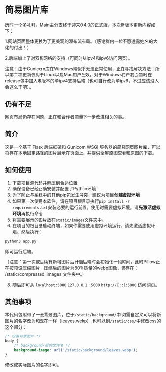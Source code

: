 # 简易图片库

历时一个多礼拜，Main主分支终于迎来0.4.0的正式版，本次新版本更新内容如下：

1.网站页面整体更换为了更美观的瀑布流布局。（感谢群内一位不愿透露姓名的大佬的付出！）

2.后端加上了对双栈网络的支持（可同时从ipv4和ipv6访问网页）。

注意！由于Gunicorn库在Windows端似乎无法正常使用，正在寻找解决方法！所以第二项更新仅对于Linux以及Mac用户生效，对于Windows用户我会暂时在release包中加入老版本的单ipv4支持后端（也可自行改为单ipv6，不过应该没人会这么干吧）。

## 仍有不足

网页布局仍存在问题，正在和合作者商量下一步改进相关的事。

## 简介

这是一个基于 Flask 后端框架和 Gunicorn WSGI 服务器的简易网页图片库，可以将存在本地固定路径的图片展示在页面上，并提供全屏原图查看和原图的下载。

## 如何使用

1. 下载项目源代码并解压到合适位置
2. 确保设备已经正确安装并配置了Python环境
3. 为了防止与系统中的其他pip包发生冲突，建议为项目**创建虚拟环境**
4. 如果第一次使用本软件，请在项目根目录执行`pip install -r requirements.txt`安装必要的运行前置。使用时需要虚拟环境，请**先激活虚拟环境**再执行命令
6. 将需要展示的图片放在`static/images`文件夹中。
7. 在项目的根目录启动终端，如果你需要使用虚拟环境运行，请先激活虚拟环境。然后执行：
```sh
python3 app.py
```
即可运行后端。

（注意：第一次或后续有新增图片后开启后端时会初始化一段时间，此时Pillow正在按预设压缩图片，压缩后的图片为80%质量的webp图像，保存在：  
/static/compressed_images 文件夹中。）

8. 随后即可从 `localhost:5000` `127.0.0.1：5000` `http://[::]:5000` 访问网页。

## 其他事项

本代码包附带了一张背景图片，位于`/static/background/`中
如需自定义可以将新图片的名字改为和现在一样（leaves.webp）
也可以到`/static/css/`中修改css的这个部分：

```css
/* 设置背景图片 */
body {
    /* background/后的文件名 */
    background-image: url('/static/background/leaves.webp');
}
```

修改成实际图片的名字即可。
